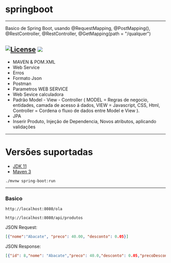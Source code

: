 # springboot
---
Basico de Spring Boot, usando @RequestMapping, @PostMapping(), @RestController, @RestController, @GetMapping(path = "/qualquer")


[![License](http://img.shields.io/:license-apache-blue.svg)](http://www.apache.org/licenses/LICENSE-2.0.html)
<img src="https://img.shields.io/badge/Java-v11-orange.svg" />
---
- MAVEN & POM.XML
- Web Service
- Erros
-  Formato Json
- Postman
- Parametros WEB SERVICE
- Web Sevice calculadora
- Padrão Model - View - Controller ( MODEL = Regras de negocio, entidades, camada de acesso á dados, VIEW = Javascript, CSS, Html, Controller = Cordena o fluxo de dados entre Model e View ).
- JPA
- Inserir Produto, Injeção de Dependencia, Novos atributos, aplicando validações
--------
# Versões suportadas

- [JDK 11](https://www.oracle.com/br/java/technologies/javase-jdk11-downloads.html)
- [Maven 3](https://maven.apache.org)

```shell
./mvnw spring-boot:run
```
--------

### Basico

```
http://localhost:8080/ola
```

```
http://localhost:8080/api/produtos
```

JSON Request:

```json
[{"nome":"Abacate", "preco": 40.00, "desconto": 0.05}]
```
JSON Response:
```json
[{"id": 8,"nome": "Abacate","preco": 40.0,"desconto": 0.05,"precoDesconto": 38.0}]
```


